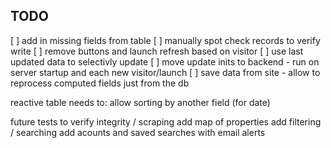 ## TODO

[ ] add in missing fields from table
[ ] manually spot check records to verify write
[ ] remove buttons and launch refresh based on visitor
[ ] use last updated data to selectivly update
[ ] move update inits to backend - run on server startup and each new visitor/launch
[ ] save data from site - allow to reprocess computed fields just from the db

reactive table needs to:
allow sorting by another field (for date)



future
tests to verify integrity / scraping
add map of properties
add filtering / searching
add acounts and saved searches with email alerts
